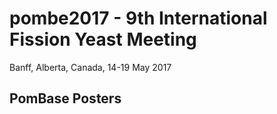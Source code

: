 # pombe2017 - 9th International Fission Yeast Meeting

Banff, Alberta, Canada, 14-19 May 2017

PomBase Posters
---------------

<!--
-   Infographic
-   community curation
-   Using fission yeast QC methods to correct and improve GO annotation across eukaryotic species

Talk
The new, improved PomBase
-->